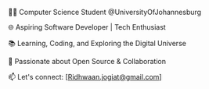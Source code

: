 👨‍💻 Computer Science Student @UniversityOfJohannesburg

🌐 Aspiring Software Developer | Tech Enthusiast

📚 Learning, Coding, and Exploring the Digital Universe

🔗 Passionate about Open Source & Collaboration

📫 Let's connect: [Ridhwaan.jogiat@gmail.com]


